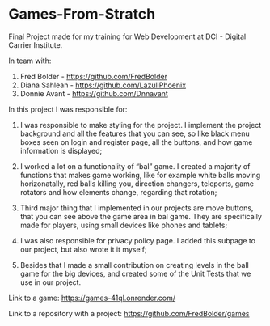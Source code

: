 # Games-From-Stratch

Final Project made for my training for Web Development at DCI - Digital Carrier Institute.

In team with:
1. Fred Bolder - https://github.com/FredBolder
2. Diana Sahlean - https://github.com/LazuliPhoenix
3. Donnie Avant - https://github.com/Dnnavant

In this project I was responsible for:
1. I was responsible to make styling for the  project. I implement the project background and all the features that you can see, so like black menu boxes seen on login and register page, all the buttons, and how game information is displayed;

2. I worked a lot on a functionality of “bal” game. I created a majority of functions that makes game working, like for example white balls moving horizonatally, red balls killing you, direction changers, teleports, game rotators and how elements change, regarding that rotation;
   
3. Third major thing that I implemented in our projects are move buttons, that you can see above the game area in bal game. They are specifically made for players, using small devices like phones and tablets;

4. I was also responsible for privacy policy page. I added this subpage to our project, but also wrote it it myself;

5. Besides that I made a small contribution on creating levels in the ball game for the big devices, and created some of the Unit Tests that we use in our project.


Link to a game:
https://games-41ql.onrender.com/

Link to a repository with a project:
https://github.com/FredBolder/games
